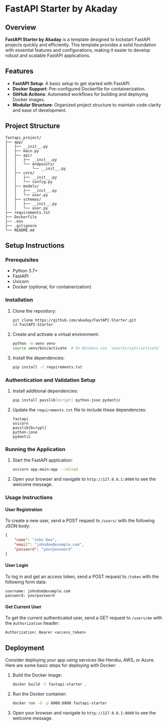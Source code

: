 # FastAPI Starter by Akaday

## Overview
**FastAPI Starter by Akaday** is a template designed to kickstart FastAPI projects quickly and efficiently. This template provides a solid foundation with essential features and configurations, making it easier to develop robust and scalable FastAPI applications.

## Features
- **FastAPI Setup**: A basic setup to get started with FastAPI.
- **Docker Support**: Pre-configured Dockerfile for containerization.
- **GitHub Actions**: Automated workflows for building and deploying Docker images.
- **Modular Structure**: Organized project structure to maintain code clarity and ease of development.

## Project Structure
```plaintext
fastapi_project/
├── app/
│   ├── __init__.py
│   ├── main.py
│   ├── api/
│   │   ├── __init__.py
│   │   └── endpoints/
│   │       └── __init__.py
│   ├── core/
│   │   ├── __init__.py
│   │   └── config.py
│   ├── models/
│   │   ├── __init__.py
│   │   └── user.py
│   ├── schemas/
│   │   ├── __init__.py
│   │   └── user.py
├── requirements.txt
├── Dockerfile
├── .env
├── .gitignore
└── README.md
```

## Setup Instructions

### Prerequisites
- Python 3.7+
- FastAPI
- Uvicorn
- Docker (optional, for containerization)

### Installation
1. Clone the repository:
    ```sh
    git clone https://github.com/akaday/FastAPI-Starter.git
    cd FastAPI-Starter
    ```

2. Create and activate a virtual environment:
    ```sh
    python -m venv venv
    source venv/bin/activate  # On Windows use `venv\Scripts\activate`
    ```

3. Install the dependencies:
    ```sh
    pip install -r requirements.txt
    ```

### Authentication and Validation Setup
1. Install additional dependencies:
    ```sh
    pip install passlib[bcrypt] python-jose pydantic
    ```

2. Update the `requirements.txt` file to include these dependencies:
    ```plaintext
    fastapi
    uvicorn
    passlib[bcrypt]
    python-jose
    pydantic
    ```

### Running the Application
1. Start the FastAPI application:
    ```sh
    uvicorn app.main:app --reload
    ```

2. Open your browser and navigate to `http://127.0.0.1:8000` to see the welcome message.

### Usage Instructions

#### User Registration
To create a new user, send a POST request to `/users/` with the following JSON body:
```json
{
    "name": "John Doe",
    "email": "johndoe@example.com",
    "password": "yourpassword"
}
```

#### User Login
To log in and get an access token, send a POST request to `/token` with the following form data:
```plaintext
username: johndoe@example.com
password: yourpassword
```

#### Get Current User
To get the current authenticated user, send a GET request to `/users/me` with the `Authorization` header:
```plaintext
Authorization: Bearer <access_token>
```

## Deployment
Consider deploying your app using services like Heroku, AWS, or Azure. Here are some basic steps for deploying with Docker:

1. Build the Docker image:
    ```sh
    docker build -t fastapi-starter .
    ```

2. Run the Docker container:
    ```sh
    docker run -d -p 8000:8000 fastapi-starter
    ```

3. Open your browser and navigate to `http://127.0.0.1:8000` to see the welcome message.
